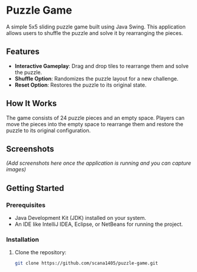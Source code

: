 # Puzzle Game

A simple 5x5 sliding puzzle game built using Java Swing. This application allows users to shuffle the puzzle and solve it by rearranging the pieces.

## Features

- **Interactive Gameplay**: Drag and drop tiles to rearrange them and solve the puzzle.
- **Shuffle Option**: Randomizes the puzzle layout for a new challenge.
- **Reset Option**: Restores the puzzle to its original state.

## How It Works

The game consists of 24 puzzle pieces and an empty space. Players can move the pieces into the empty space to rearrange them and restore the puzzle to its original configuration.

## Screenshots

*(Add screenshots here once the application is running and you can capture images)*

## Getting Started

### Prerequisites

- Java Development Kit (JDK) installed on your system.
- An IDE like IntelliJ IDEA, Eclipse, or NetBeans for running the project.

### Installation

1. Clone the repository:

   ```bash
   git clone https://github.com/scana1405/puzzle-game.git
